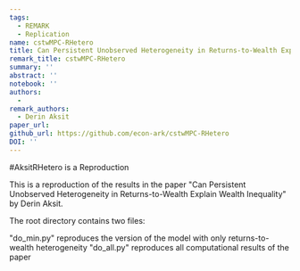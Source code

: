 ```yaml
---
tags:
  - REMARK
  - Replication
name: cstwMPC-RHetero
title: Can Persistent Unobserved Heterogeneity in Returns-to-Wealth Explain Wealth Inequality?
remark_title: cstwMPC-RHetero
summary: ''
abstract: ''
notebook: ''
authors:
  - 
remark_authors:
  - Derin Aksit
paper_url: 
github_url: https://github.com/econ-ark/cstwMPC-RHetero
DOI: ''
---
```


#AksitRHetero is a Reproduction 

This is a reproduction of the results in the paper "Can Persistent Unobserved Heterogeneity in Returns-to-Wealth Explain Wealth Inequality" by Derin Aksit. 

The root directory contains two files:

"do_min.py" reproduces the version of the model with only returns-to-wealth heterogeneity 
"do_all.py" reproduces all computational results of the paper
